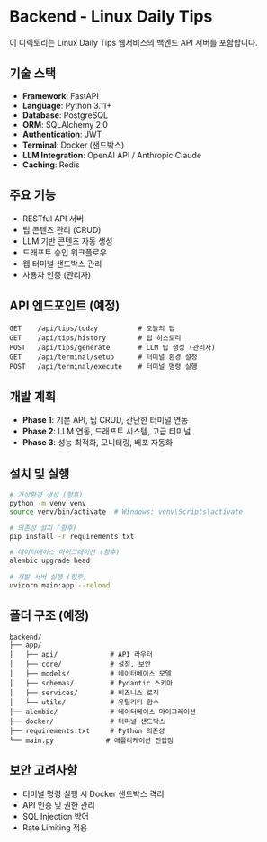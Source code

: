 # Backend - Linux Daily Tips

이 디렉토리는 Linux Daily Tips 웹서비스의 백엔드 API 서버를 포함합니다.

## 기술 스택
- **Framework**: FastAPI
- **Language**: Python 3.11+
- **Database**: PostgreSQL
- **ORM**: SQLAlchemy 2.0
- **Authentication**: JWT
- **Terminal**: Docker (샌드박스)
- **LLM Integration**: OpenAI API / Anthropic Claude
- **Caching**: Redis

## 주요 기능
- RESTful API 서버
- 팁 콘텐츠 관리 (CRUD)
- LLM 기반 콘텐츠 자동 생성
- 드래프트 승인 워크플로우
- 웹 터미널 샌드박스 관리
- 사용자 인증 (관리자)

## API 엔드포인트 (예정)
```
GET    /api/tips/today          # 오늘의 팁
GET    /api/tips/history        # 팁 히스토리
POST   /api/tips/generate       # LLM 팁 생성 (관리자)
GET    /api/terminal/setup      # 터미널 환경 설정
POST   /api/terminal/execute    # 터미널 명령 실행
```

## 개발 계획
- **Phase 1**: 기본 API, 팁 CRUD, 간단한 터미널 연동
- **Phase 2**: LLM 연동, 드래프트 시스템, 고급 터미널
- **Phase 3**: 성능 최적화, 모니터링, 배포 자동화

## 설치 및 실행
```bash
# 가상환경 생성 (향후)
python -m venv venv
source venv/bin/activate  # Windows: venv\Scripts\activate

# 의존성 설치 (향후)
pip install -r requirements.txt

# 데이터베이스 마이그레이션 (향후)
alembic upgrade head

# 개발 서버 실행 (향후)
uvicorn main:app --reload
```

## 폴더 구조 (예정)
```
backend/
├── app/
│   ├── api/             # API 라우터
│   ├── core/            # 설정, 보안
│   ├── models/          # 데이터베이스 모델
│   ├── schemas/         # Pydantic 스키마
│   ├── services/        # 비즈니스 로직
│   └── utils/           # 유틸리티 함수
├── alembic/             # 데이터베이스 마이그레이션
├── docker/              # 터미널 샌드박스
├── requirements.txt     # Python 의존성
└── main.py             # 애플리케이션 진입점
```

## 보안 고려사항
- 터미널 명령 실행 시 Docker 샌드박스 격리
- API 인증 및 권한 관리
- SQL Injection 방어
- Rate Limiting 적용